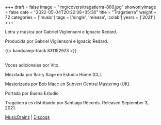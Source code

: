 +++
draft = false
image = "img/covers/tragatierra-800.jpg"
showonlyimage = false
date = "2022-05-04T20:22:08+05:30"
title = "Tragatierra"
weight = 72
categories = ['music']
tags = ['single', 'release', 'colab']
years = ['2021']
+++

<!--more-->

Letra y música por Gabriel Vigliensoni e Ignacio Redard.

Producida por Gabriel Vigliensoni e Ignacio Redard.

{{< bandcamp-track 831152923 >}}
<br><br>

Voces adicionales por Vito.

Mezclada por Barry Sage en Estudio Home (CL).

Masterizada por Bob Macc en Subvert Central Mastering (UK).

Portada por Buena Estudio

Tragatierra es distribuído por Santiago Récords. Released September 3, 2021.

[MusicBrainz](https://musicbrainz.org/release-group/36b5f377-e587-43f3-8d7a-3dd402faa084) | [Discogs](https://www.discogs.com/release/20319970-Tragatierra-vigliensoni-Ignacio-Redard-Tragatierra)

